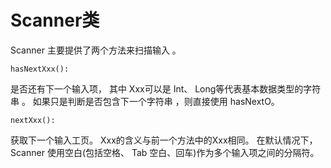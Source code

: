 <h1>Scanner类</h1>
Scanner 主要提供了两个方法来扫描输入 。

```
hasNextXxx(): 
```

是否还有下一个输入项， 其中 Xxx可以是 Int、 Long等代表基本数据类型的字符
串 。 如果只是判断是否包含下一个字符串 ，则直接使用 hasNextO。

```
nextXxx():
```
 
获取下一个输入工页。 Xxx的含义与前一个方法中的Xxx相同。
在默认情况下， Scanner 使用空白(包括空格、 Tab 空白、回车)作为多个输入项之间的分隔符。

